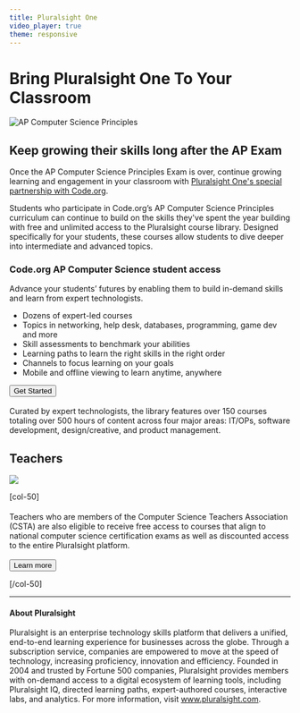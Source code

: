 ```yaml
---
title: Pluralsight One
video_player: true
theme: responsive
---
```

# Bring Pluralsight One To Your Classroom
![AP Computer Science Principles](/images/fit-700/2018-hoc-334-rs.jpg)
## Keep growing their skills long after the AP Exam
Once the AP Computer Science Principles Exam is over, continue growing learning and engagement in your classroom with [Pluralsight One's special partnership with Code.org](https://www.pluralsightone.org/product/education).  

Students who participate in Code.org’s AP Computer Science Principles curriculum can continue to build on the skills they've spent the year building with free and unlimited access to the Pluralsight course library. Designed specifically for your students, these courses allow students to dive deeper into intermediate and advanced topics. <br>

### **Code.org AP Computer Science student access**<br>
Advance your students’ futures by enabling them to build in-demand skills and learn from expert technologists.

* Dozens of expert-led courses <br>
* Topics in networking, help desk, databases, programming, game dev and more <br>
* Skill assessments to benchmark your abilities <br>
* Learning paths to learn the right skills in the right order <br>
* Channels to focus learning on your goals <br>
* Mobile and offline viewing to learn anytime, anywhere <br>

[<button>Get Started</button>](https://www.pluralsightone.org/product/education) <br><br>
Curated by expert technologists, the library features over 150 courses totaling over 500 hours of content across four major areas: IT/OPs, software development, design/creative, and product management.

## Teachers
<div class="col-50" style="padding-right: 0px;">
<img src="/images/fit-450/2018-hoc-305.jpg">
</div>

[col-50]

<div class="teachers-callout-box" style="padding-top: 5px;">
Teachers who are members of the Computer Science Teachers Association (CSTA) are also eligible to receive free access to courses that align to national computer science certification exams as well as discounted access to the entire Pluralsight platform.
  <br>
  <br>
  <a href="https://www.pluralsightone.org/product/education"><button class="learn-more" style="position: relative">Learn more</button></a>
</div>

[/col-50]

<div style="clear:both"></div>



***
#### About Pluralsight

Pluralsight is an enterprise technology skills platform that delivers a unified, end-to-end learning experience for businesses across the globe. Through a subscription service, companies are empowered to move at the speed of technology, increasing proficiency, innovation and efficiency. Founded in 2004 and trusted by Fortune 500 companies, Pluralsight provides members with on-demand access to a digital ecosystem of learning tools, including Pluralsight IQ, directed learning paths, expert-authored courses, interactive labs, and analytics. For more information, visit www.pluralsight.com.